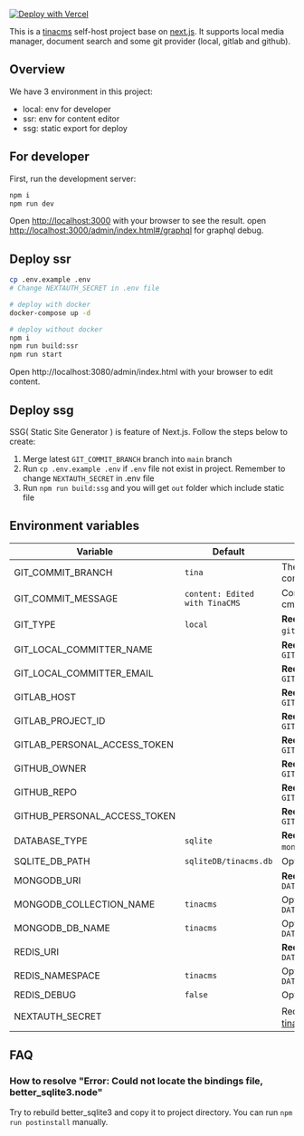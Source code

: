 [![Deploy with Vercel](https://vercel.com/button)](https://vercel.com/new/git/external?repository-url=https://github.com/IKKEM-Lin/tina-self-hosted-template/tree/main&env=GITHUB_PERSONAL_ACCESS_TOKEN,REDIS_URI,NEXTAUTH_SECRET&envDescription=NEXTAUTH_SECRET%20is%20secret%20for%20tinacms-auth.%20For%20the%20other%20variables%2C%20you%20can&envLink=https://github.com/IKKEM-Lin/tina-self-hosted-template/tree/main/doc/VercelDeploy.md)

This is a [tinacms](https://tina.io/) self-host project base on [next.js](https://nextjs.org/). It supports local media manager, document search and some git provider (local, gitlab and github).

## Overview

We have 3 environment in this project:

- local: env for developer
- ssr: env for content editor
- ssg: static export for deploy

## For developer

First, run the development server:

```bash
npm i
npm run dev
```

Open [http://localhost:3000](http://localhost:3000) with your browser to see the result.
open [http://localhost:3000/admin/index.html#/graphql](http://localhost:3000/admin/index.html#/graphql) for graphql debug.

## Deploy ssr

```bash
cp .env.example .env
# Change NEXTAUTH_SECRET in .env file

# deploy with docker
docker-compose up -d

# deploy without docker
npm i
npm run build:ssr
npm run start
```

Open http://localhost:3080/admin/index.html with your browser to edit content.

## Deploy ssg

SSG( Static Site Generator ) is feature of Next.js. Follow the steps below to create:

1. Merge latest `GIT_COMMIT_BRANCH` branch into `main` branch
2. Run `cp .env.example .env` if `.env` file not exist in project. Remember to change `NEXTAUTH_SECRET` in .env file
3. Run `npm run build:ssg` and you will get `out` folder which include static file

## Environment variables

| Variable                     | Default                        | Description                                                                                          |
| ---------------------------- | ------------------------------ | ---------------------------------------------------------------------------------------------------- |
| GIT_COMMIT_BRANCH            | `tina`                         | The branch for cms commit                                                                            |
| GIT_COMMIT_MESSAGE           | `content: Edited with TinaCMS` | Commit message whe cms commit                                                                        |
| GIT_TYPE                     | `local`                        | **Required**, `local`, `gitlab` or `github`                                                          |
| GIT_LOCAL_COMMITTER_NAME     |                                | **Required**, when `GIT_TYPE=local`                                                                  |
| GIT_LOCAL_COMMITTER_EMAIL    |                                | **Required**, when `GIT_TYPE=local`                                                                  |
| GITLAB_HOST                  |                                | **Required**, when `GIT_TYPE=gitlab`                                                                 |
| GITLAB_PROJECT_ID            |                                | **Required**, when `GIT_TYPE=gitlab`                                                                 |
| GITLAB_PERSONAL_ACCESS_TOKEN |                                | **Required**, when `GIT_TYPE=gitlab`                                                                 |
| GITHUB_OWNER                 |                                | **Required**, when `GIT_TYPE=github`                                                                 |
| GITHUB_REPO                  |                                | **Required**, when `GIT_TYPE=github`                                                                 |
| GITHUB_PERSONAL_ACCESS_TOKEN |                                | **Required**, when `GIT_TYPE=github`                                                                 |
| DATABASE_TYPE                | `sqlite`                       | **Required**, `sqlite`, `mongodb` or `redis`                                                         |
| SQLITE_DB_PATH               | `sqliteDB/tinacms.db`          | Optional                                                                                             |
| MONGODB_URI                  |                                | **Required** when `DATABASE_TYPE=mongodb`                                                            |
| MONGODB_COLLECTION_NAME      | `tinacms`                      | Optional when `DATABASE_TYPE=mongodb`                                                                |
| MONGODB_DB_NAME              | `tinacms`                      | Optional when `DATABASE_TYPE=mongodb`                                                                |
| REDIS_URI                    |                                | **Required** when `DATABASE_TYPE=redis`                                                              |
| REDIS_NAMESPACE              | `tinacms`                      | Optional when `DATABASE_TYPE=redis`                                                                  |
| REDIS_DEBUG                  | `false`                        | Optional                                                                                             |
| NEXTAUTH_SECRET              |                                | Required，secret for [tinacms-auth](https://tina.io/docs/reference/self-hosted/auth-provider/authjs) |

## FAQ

### How to resolve "Error: Could not locate the bindings file, better_sqlite3.node"

Try to rebuild better_sqlite3 and copy it to project directory. You can run `npm run postinstall` manually.
